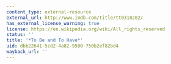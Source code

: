 ```yaml
---
content_type: external-resource
external_url: http://www.imdb.com/title/tt0318202/
has_external_license_warning: true
license: https://en.wikipedia.org/wiki/All_rights_reserved
status: ''
title: '*To Be and To Have*'
uid: dbb22641-5cd2-4a82-9500-750b2ef82bd4
wayback_url: ''
---
```

